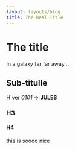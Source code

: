 ```yaml
---
layout: layouts/blog
title: The Real Title
---
```


# The title

In a galaxy far far away...

## Sub-titulle

H'ver _0101_ -> **JULES**

### H3

#### H4

this is soooo nice